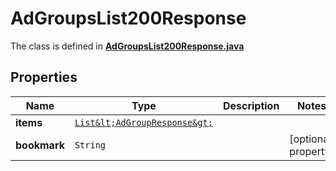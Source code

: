 

# AdGroupsList200Response

The class is defined in **[AdGroupsList200Response.java](../../src/main/java/org/openapitools/model/AdGroupsList200Response.java)**

## Properties

Name | Type | Description | Notes
------------ | ------------- | ------------- | -------------
**items** | [`List&lt;AdGroupResponse&gt;`](AdGroupResponse.md) |  | 
**bookmark** | `String` |  |  [optional property]




